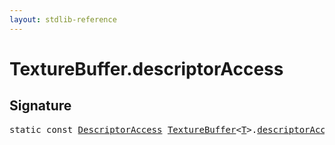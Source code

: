 ```yaml
---
layout: stdlib-reference
---
```


# TextureBuffer<T>.descriptorAccess

## Signature
<pre>
<span class='code_keyword'>static</span> <span class='code_keyword'>const</span> <a href="/stdlib-reference/types/descriptoraccess-0a/index" class="code_type">DescriptorAccess</a> <a href="/stdlib-reference/types/texturebuffer-07/index" class="code_type">TextureBuffer</a>&lt;<a href="/stdlib-reference/types/texturebuffer-07/index#typeparam-T" class="code_type">T</a>&gt;.<a href="/stdlib-reference/types/texturebuffer-07/descriptoraccess-a" class="code_var">descriptorAccess</a> = DescriptorAccess\.Read;
</pre>

